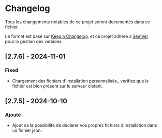 # Changelog

Tous les changements notables de ce projet seront documentés dans ce fichier.

Le format est basé sur [Keep a Changelog](https://keepachangelog.com/fr/1.1.0/), et ce projet adhère à [SemVer](https://semver.org/lang/fr/) pour la gestion des versions.

## [2.7.6] - 2024-11-01
### Fixed
- Chargement des fichiers d'installation personnalisés., verifiez que le fichier est bien présent sur le serveur distant.

## [2.7.5] - 2024-10-10
### Ajouté
- Ajout de la possibilité de déclarer vos propres fichiers d'installation dans un fichier json.

